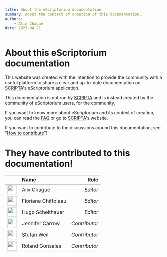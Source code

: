```yaml
---
title: About the eScriptorium documentation
summary: About the context of creation of this documentation.
authors:
    - Alix Chagué
date: 2023-04-21
---
```


# About this eScriptorium documentation

This website was created with the intention to provide the community with a useful platform to share a clear and up-to-date documentation on [SCRIPTA](https://scripta.psl.eu/)'s eScriptorium application.

This documentation is not run by [SCRIPTA](https://scripta.psl.eu/) and is instead created by the community of eScriptorium users, for the community.  

If you want to know more about eScriptorium and its context of creation, you can read the [FAQ](FAQ.md) or go to [SCRIPTA](https://scripta.psl.eu/)'s website.

If you want to contribute to the discussions around this documentation, see "[How to contribute](contribute.md)"!

# They have contributed to this documentation!

|                                                                                  | Name                | Role          |
| :------------------------------------------------------------------------------- | :------------------ | ------------: |
| <img src="../img/about/face-with-rolling-eyes_1f644.png" width="30px" />         | Alix Chagué         | *Editor*      |
| <img src="../img/about/panda_1f43c.png" width="30px" />                          | Floriane Chiffoleau | *Editor*      |
| <img src="../img/about/blossom_1f33c.png" width="30px" />                        | Hugo Scheithauer    | *Editor*      |
| <img src="../img/about/taco_1f32e.png" width="30px" />                           | Jennifer Carrow     | *Contributor* |
| <img src="../img/about/smiling-face-with-smiling-eyes_1f60a.png" width="30px" /> | Stefan Weil         | *Contributor* |
| <img src="../img/about/smiling-face-with-smiling-eyes_1f60a.png" width="30px" /> | Roland Gonsalès     | *Contributor* |

<!-- We use <img src="../img/about/smiling-face-with-smiling-eyes_1f60a.png" width="30px" /> for occasional contributors or those who haven't set which emoji they want to use. -->
